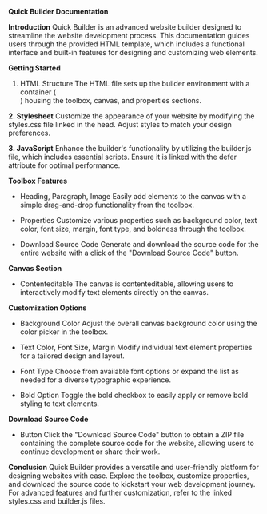 **Quick Builder Documentation**

**Introduction**
Quick Builder is an advanced website builder designed to streamline the website development process. This documentation guides users through the provided HTML template, which includes a functional interface and built-in features for designing and customizing web elements.

**Getting Started**
1. HTML Structure
The HTML file sets up the builder environment with a container (<div id="builder">) housing the toolbox, canvas, and properties sections.

**2. Stylesheet**
Customize the appearance of your website by modifying the styles.css file linked in the head. Adjust styles to match your design preferences.

**3. JavaScript**
Enhance the builder's functionality by utilizing the builder.js file, which includes essential scripts. Ensure it is linked with the defer attribute for optimal performance.

**Toolbox Features**
- Heading, Paragraph, Image
Easily add elements to the canvas with a simple drag-and-drop functionality from the toolbox.

- Properties
Customize various properties such as background color, text color, font size, margin, font type, and boldness through the toolbox.

- Download Source Code
Generate and download the source code for the entire website with a click of the "Download Source Code" button.

**Canvas Section**
- Contenteditable
The canvas is contenteditable, allowing users to interactively modify text elements directly on the canvas.

**Customization Options**
- Background Color
Adjust the overall canvas background color using the color picker in the toolbox.

- Text Color, Font Size, Margin
Modify individual text element properties for a tailored design and layout.

- Font Type
Choose from available font options or expand the list as needed for a diverse typographic experience.

- Bold Option
Toggle the bold checkbox to easily apply or remove bold styling to text elements.

**Download Source Code**
- Button
Click the "Download Source Code" button to obtain a ZIP file containing the complete source code for the website, allowing users to continue development or share their work.

**Conclusion**
Quick Builder provides a versatile and user-friendly platform for designing websites with ease. Explore the toolbox, customize properties, and download the source code to kickstart your web development journey. For advanced features and further customization, refer to the linked styles.css and builder.js files.
